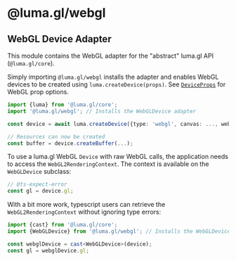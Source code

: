 # @luma.gl/webgl

## WebGL Device Adapter

This module contains the WebGL adapter for the "abstract" luma.gl API (`@luma.gl/core`).

Simply importing `@luma.gl/webgl` installs the adapter and enables WebGL devices to
be created using `luma.createDevice(props)`. See [`DeviceProps`](../core/device#deviceprops) for WebGL prop options.

```typescript
import {luma} from '@luma.gl/core';
import '@luma.gl/webgl'; // Installs the WebGLDevice adapter

const device = await luma.createDevice({type: 'webgl', canvas: ..., webgl: {...}});

// Resources can now be created
const buffer = device.createBuffer(...);
```

To use a luma.gl WebGL `Device` with raw WebGL calls, the application needs to access
the `WebGL2RenderingContext`. The context is available on the `WebGLDevice` subclass:

```typescript
// @ts-expect-error
const gl = device.gl;
```

With a bit more work, typescript users can retrieve the `WebGL2RenderingContext`
without ignoring type errors:

```typescript
import {cast} from '@luma.gl/core';
import {WebGLDevice} from '@luma.gl/webgl'; // Installs the WebGLDevice adapter

const webglDevice = cast<WebGLDevice>(device);
const gl = webglDevice.gl;
```

